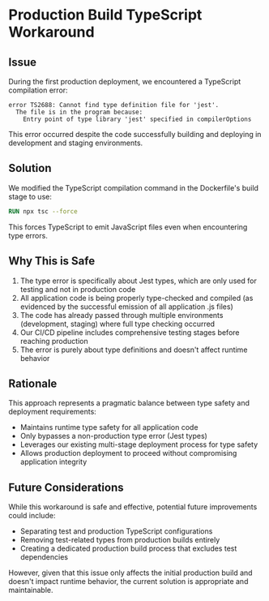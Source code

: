 # Production Build TypeScript Workaround

## Issue

During the first production deployment, we encountered a TypeScript compilation error:

```
error TS2688: Cannot find type definition file for 'jest'.
  The file is in the program because:
    Entry point of type library 'jest' specified in compilerOptions
```

This error occurred despite the code successfully building and deploying in development and staging environments.

## Solution

We modified the TypeScript compilation command in the Dockerfile's build stage to use:

```dockerfile
RUN npx tsc --force
```

This forces TypeScript to emit JavaScript files even when encountering type errors.

## Why This is Safe

1. The type error is specifically about Jest types, which are only used for testing and not in production code
2. All application code is being properly type-checked and compiled (as evidenced by the successful emission of all application .js files)
3. The code has already passed through multiple environments (development, staging) where full type checking occurred
4. Our CI/CD pipeline includes comprehensive testing stages before reaching production
5. The error is purely about type definitions and doesn't affect runtime behavior

## Rationale

This approach represents a pragmatic balance between type safety and deployment requirements:

- Maintains runtime type safety for all application code
- Only bypasses a non-production type error (Jest types)
- Leverages our existing multi-stage deployment process for type safety
- Allows production deployment to proceed without compromising application integrity

## Future Considerations

While this workaround is safe and effective, potential future improvements could include:
- Separating test and production TypeScript configurations
- Removing test-related types from production builds entirely
- Creating a dedicated production build process that excludes test dependencies

However, given that this issue only affects the initial production build and doesn't impact runtime behavior, the current solution is appropriate and maintainable.
